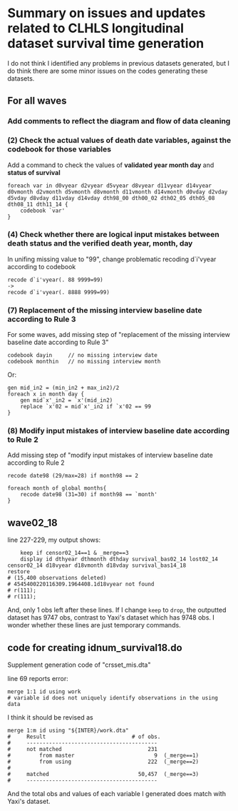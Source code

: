 # Summary on issues and updates related to CLHLS longitudinal dataset survival time generation

I do not think I identified any problems in previous datasets generated, but I do think there are some minor issues on the codes generating these datasets.

## For all waves

### Add comments to reflect the diagram and flow of data cleaning

### (2) Check the actual values of death date variables, against the codebook for those variables

Add a command to check the values of **validated year month day** and **status of survival**
```
foreach var in d0vyear d2vyear d5vyear d8vyear d11vyear d14vyear d0vmonth d2vmonth d5vmonth d8vmonth d11vmonth d14vmonth d0vday d2vday d5vday d8vday d11vday d14vday dth98_00 dth00_02 dth02_05 dth05_08 dth08_11 dth11_14 {
    codebook `var'
}
```

### (4) Check whether there are logical input mistakes between death status and the verified death year, month, day

In unifing missing value to "99", change problematic recoding d`i'vyear according to codebook
```
recode d`i'vyear(. 88 9999=99)
->
recode d`i'vyear(. 8888 9999=99)
```

### (7) Replacement of the missing interview baseline date according to Rule 3

For some waves, add missing step of "replacement of the missing interview baseline date according to Rule 3"
```
codebook dayin     // no missing interview date
codebook monthin   // no missing interview month
```
Or:
```
gen mid_in2 = (min_in2 + max_in2)/2
foreach x in month day {
	gen mid`x'_in2 = `x'(mid_in2)
	replace `x'02 = mid`x'_in2 if `x'02 == 99
}  
```

### (8) Modify input mistakes of interview baseline date according to Rule 2

Add missing step of "modify input mistakes of interview baseline date according to Rule 2
```
recode date98 (29/max=28) if month98 == 2

foreach month of global months{
    recode date98 (31=30) if month98 == `month'
}
```

## wave02_18

line 227-229, my output shows:
```
	keep if censor02_14==1 & _merge==3
	display id dthyear dthmonth dthday survival_bas02_14 lost02_14 censor02_14 d18vyear d18vmonth d18vday survival_bas14_18
restore
# (15,400 observations deleted)
# 4545400220116309.1964408.1d18vyear not found
# r(111);
# r(111);
```
And, only 1 obs left after these lines.
If I change `keep` to `drop`, the outputted dataset has 9747 obs, contrast to Yaxi's dataset which has 9748 obs.
I wonder whether these lines are just temporary commands.

## code for creating idnum_survival18.do

Supplement generation code of "crsset_mis.dta"

line 69 reports error:

```
merge 1:1 id using work
# variable id does not uniquely identify observations in the using data
```

I think it should be revised as
```
merge 1:m id using "${INTER}/work.dta"
#     Result                           # of obs.
#     -----------------------------------------
#     not matched                           231
#         from master                         9  (_merge==1)
#         from using                        222  (_merge==2)
# 
#     matched                            50,457  (_merge==3)
#     -----------------------------------------
```

And the total obs and values of each variable I generated does match with Yaxi's dataset.


```R

```
